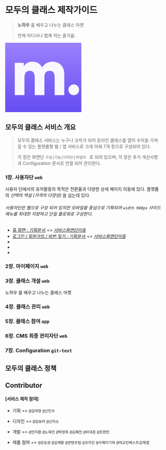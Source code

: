 # 모두의 클래스 제작가이드

> **노하우** 를 배우고 나누는 클래스 마켓
>
> 언제 어디서나 함께 하는 즐거움. 



![](image/logo1024.png)







## 모두의 클래스 서비스 개요 

>  모두의 클래스 서비스는 누구나 코치가 되어 온라인 클래스를 열어 수익을 가져 갈 수 있는 플랫폼형 웹 / 앱 서비스로 크게 아래 7개 장으로 구성되어 있다.
>
> 각 장은 화면단 `구성|기능|디자인|작업자 `  로  되어 있으며, 각 장은 추가 개선사항과  Configuration 문서로 연결 되어 관리한다. 





### 1장. 사용자단  `web`

사용자 단에서의 유저활동의 목적은 전환율과 다양한 상세 페이지 이동에 있다. 플랫폼의 *선택의 역설 (가격의 다양성)* 을 심는데 있다.  

######  사용자단은 웹으로 구성 되어 있지만 모바일을 중심으로 기획되어 `width 960px` 사이드 메뉴를 최대한 지양하고 단일 플로워로 구성한다.  



- [홈 화면 : 기획문서](home/readme.md)  => [*서비스화면단이동*](https://www.modooclass.net/)
- [로그인 / 회원가입 / 비번 찾기 : 기획문서](home/login/readme.md)   =>  [*서비스화면단이동*](https://www.modooclass.net/modoo/login)
- 
- 
- 

### 2장. 마이페이지  `web` 



### 3장. 클래스 개설  `web`

노하우 를 배우고 나누는 클래스 마켓

### 4장. 클래스 관리  `web`



### 5장. 클래스 참여  `app`



 ### 6장. CMS 최종 관리자단  `web`



### 7장. Configuration  `git-text`





## 모두의 클래스 정책





##  Contributor 

#### [서비스 제작 참여]

- 기획 => `@김대형` `@신민수`

- 디자인 => `@김보라` `@신미소`

- 개발 => `@안지환` `@노육민` `@박정희` `@김혜진` `@이대준` `@조현민`

- 제품 참여 => `@강승권` `@김재환` `@콘텐츠팀` `@코치진` `@사제이기하` `@대교인베스트김재엽`

  